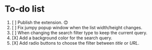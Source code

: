 # To-do list

1. [ ] Publish the extension. 😊
2. [ ] Fix jumpy popup window when the list width/height changes.
3. [ ] When changing the search filter type to keep the current query.
4. [X] Add a background color for the search query.
5. [X] Add radio buttons to choose the filter between _title_ or _URL_.
